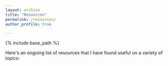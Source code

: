 ```yaml
---
layout: archive
title: "Resources"
permalink: /resources/
author_profile: true

---
```


{% include base_path %}



Here's an ongoing list of resources that I have found useful on a variety of topics:
